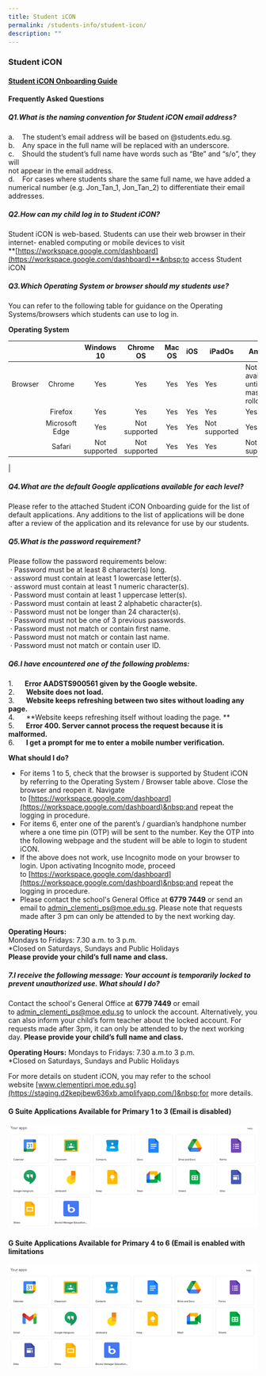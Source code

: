 ```yaml
---
title: Student iCON
permalink: /students-info/student-icon/
description: ""
---
```

### Student iCON

#### [Student iCON Onboarding Guide](/files/Student%20iCON%20Onboarding%20Guide.pdf)

#### Frequently Asked Questions

##### Q1.**What is the naming convention for Student iCON email address?** <br>
a.&nbsp;&nbsp; &nbsp;The student’s email address will be based on @students.edu.sg.<br>
b.&nbsp;&nbsp; &nbsp;Any space in the full name will be replaced with an underscore.<br>
c.&nbsp;&nbsp; &nbsp;Should the student’s full name have words such as “Bte” and “s/o”, they will <br>not appear in the email address.<br>
d.&nbsp;&nbsp; &nbsp;For cases where students share the same full name, we have added a numerical number (e.g. Jon\_Tan\_1, Jon\_Tan\_2) to differentiate their email addresses.
	
##### Q2.**How can my child log in to Student iCON?** <br>
Student iCON is web-based. Students can use their web browser in their internet- enabled computing or mobile devices to visit  
**[https://workspace.google.com/dashboard](https://workspace.google.com/dashboard)**&nbsp;to access Student iCON
	
##### Q3.**Which Operating System or browser should my students use?** <br>
You can refer to the following table for guidance on the Operating Systems/browsers which students can use to log in.

**Operating System**
	
|  |  | Windows 10 | Chrome OS | Mac OS | iOS | iPadOs | Andoird |
|:---:|:---:|:---:|:---:|:---:|:---:|---|---|
| Browser | Chrome | Yes | Yes | Yes | Yes | Yes | Not available until after mass rollout |
|  | Firefox | Yes | Yes | Yes | Yes | Yes | Yes |
|  | Microsoft Edge | Yes | Not supported | Yes | Yes | Not supported | Yes |
|  | Safari | Not supported | Not supported | Yes | Yes | Yes | Not supported |
|
	
##### Q4.**What are the default Google applications available for each level?** <br>
Please refer to the attached Student iCON Onboarding guide for the list of default applications. Any additions to the list of applications will be done after a review of the application and its relevance for use by our students.
	
##### Q5.**What is the password requirement?** <br>
Please follow the password requirements below: <br>
&nbsp;· Password must be at least 8 character(s) long.  
&nbsp;· assword must contain at least 1 lowercase letter(s).  
&nbsp;· assword must contain at least 1 numeric character(s).  
&nbsp;·&nbsp;Password must contain at least 1 uppercase letter(s).  
&nbsp;·&nbsp;Password must contain at least 2 alphabetic character(s).  
&nbsp;·&nbsp;Password must not be longer than 24 character(s).  
&nbsp;·&nbsp;Password must not be one of 3 previous passwords.  
&nbsp;·&nbsp;Password must not match or contain first name.  
&nbsp;·&nbsp;Password must not match or contain last name.  
&nbsp;·&nbsp;Password must not match or contain user ID.	
	
##### Q6.**I have encountered one of the following problems:**<br>
1.&nbsp;&nbsp;&nbsp;&nbsp;&nbsp;&nbsp;**Error AADSTS900561 given by the Google website.** <br>
2.&nbsp;&nbsp;&nbsp;&nbsp;&nbsp;&nbsp;**Website does not load.**<br>
3.&nbsp;&nbsp;&nbsp;&nbsp;&nbsp;&nbsp;**Website keeps refreshing between two sites without loading any page.**<br>
4.&nbsp;&nbsp;&nbsp;&nbsp;&nbsp;&nbsp;**Website keeps refreshing itself without loading the page.  **<br>
5.&nbsp;&nbsp;&nbsp;&nbsp;&nbsp;&nbsp;**Error 400. Server cannot process the request because it is malformed.**<br>
6.&nbsp;&nbsp;&nbsp;&nbsp;&nbsp;&nbsp;**I get a prompt for me to enter a mobile number verification.**
	
**What should I do?**	
* For items 1 to 5, check that the browser is supported by Student iCON by referring to the Operating System / Browser table above.&nbsp;Close the browser and reopen it. Navigate to&nbsp;[https://workspace.google.com/dashboard](https://workspace.google.com/dashboard)&nbsp;and repeat the logging in procedure. 	
* For items 6, enter one of the parent’s / guardian’s handphone number where a one time pin (OTP) will be sent to the number. Key the OTP into the following webpage and the student will be able to login to student iCON.	
* If the above does not work, use&nbsp;Incognito mode&nbsp;on your browser to login.&nbsp;Upon activating&nbsp;Incognito mode, proceed to&nbsp;[https://workspace.google.com/dashboard](https://workspace.google.com/dashboard)&nbsp;and repeat the logging in procedure.
* Please contact the school's General Office at&nbsp;**6779 7449**&nbsp;or send an email to&nbsp;[admin_clementi_ps@moe.edu.sg](mailto:admin_clementi_ps@moe.edu.sg). Please note that requests made after 3 pm can only be attended to by the next working day.	
	
**Operating Hours:** <br>
Mondays to Fridays: 7.30 a.m. to 3 p.m.  
\*Closed on Saturdays, Sundays and Public Holidays  
**Please provide your&nbsp;child’s&nbsp;full name&nbsp;and&nbsp;class.**	
	
##### 7.**I receive the following message:&nbsp;Your account is temporarily locked to prevent unauthorized use. What should I do?**	
	
Contact the school's General Office at&nbsp;**6779 7449**&nbsp;or email to&nbsp;[admin_clementi_ps@moe.edu.sg](mailto:admin_clementi_ps@moe.edu.sg)&nbsp;to unlock the account. Alternatively, you can also inform your child’s form teacher about the locked account. For requests made after 3pm, it can only be attended to by the next working day.&nbsp;**Please provide your&nbsp;child’s&nbsp;full name&nbsp;and&nbsp;class.**	

**Operating Hours:**
Mondays to Fridays: 7.30 a.m.to 3 p.m.  
\*Closed on Saturdays, Sundays and Public Holidays
	
For more details on student iCON, you may refer to the school website&nbsp;[www.clementipri.moe.edu.sg](https://staging.d2kepjbew636xb.amplifyapp.com/)&nbsp;for more details.	
	
#### G Suite Applications Available for Primary 1 to 3 (Email is disabled)	
![](/images/Student%20iCON%20Account%20-%20P1%20to%20P3.png)
	
#### G Suite Applications Available for Primary 4 to 6 (Email is enabled with limitations
![](/images/Student%20iCON%20Account%20-%20P4%20to%20P6.png)